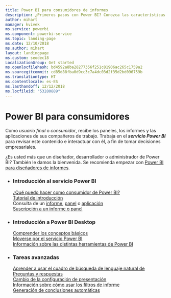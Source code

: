 ```yaml
---
title: Power BI para consumidores de informes
description: ¿Primeros pasos con Power BI? Conozca las características y funcionalidades de Power BI y vea lo que puede hacer con ellas como consumidor o usuario final de Power BI.
author: mihart
manager: kvivek
ms.service: powerbi
ms.component: powerbi-service
ms.topic: landing-page
ms.date: 12/10/2018
ms.author: mihart
layout: landingpage
ms.custom: seodec18
LocalizationGroup: Get started
ms.openlocfilehash: bd4592a8ba28277356f251c81906ac265c1759a2
ms.sourcegitcommit: cd85d88fba0d9cc3c7a4dc03d2f35d2bd096759b
ms.translationtype: HT
ms.contentlocale: es-ES
ms.lasthandoff: 12/12/2018
ms.locfileid: "53280889"
---
```

# <a name="power-bi-for-consumers"></a>Power BI para consumidores
Como *usuario final* o *consumidor*, recibe los paneles, los informes y las aplicaciones de sus compañeros de trabajo. Trabaja en el ***servicio Power BI*** para revisar este contenido e interactuar con él, a fin de tomar decisiones empresariales.

¿Es usted más que un diseñador, desarrollador o administrador de Power BI? También le damos la bienvenida. Se recomienda empezar con [Power BI para diseñadores de informes](../power-bi-creator-landing.md).

<ul class="panelContent cardsF"> 
              <li> 
                             <div class="cardSize"> 
                                           <div class="cardPadding"> 
                                                          <div class="card"> 
                                                                        <div class="cardText"> 
                                                                                      <h3>Introducción al servicio Power BI</h3> 
                                                                                      <p></p>
                                                                                            <a href="end-user-consumer.md">¿Qué puedo hacer como consumidor de Power BI?</a><br/> 
                                                                                            <a href="../service-get-started.md">Tutorial de introducción</a><br/>
Consulta de un <a href="end-user-report-open.md">informe</a>, <a href="end-user-dashboard-open.md">panel</a> o <a href="end-user-apps.md">aplicación</a><br/> 
                                                                                            <!--<a href="end-user-collaborate.md">Collaborate</a><br/> -->
                                                                                            <a href="end-user-subscribe.md">Suscripción a un informe o panel</a><br/> 
                                                                        </div> 
                                                          </div> 
                                           </div> 
                             </div> 
              </li>
              <li> 
                             <div class="cardSize"> 
                                           <div class="cardPadding"> 
                                                          <div class="card"> 
                                                                        <div class="cardText"> 
                                                                                      <h3>Introducción a Power BI Desktop</h3> 
                                                                                      <p></p>
                                                                                            <a href="end-user-basic-concepts.md">Comprender los conceptos básicos</a><br/>
                                                                                            <a href="end-user-experience.md">Moverse por el servicio Power BI</a><br/> 
                                                                                            <a href="../power-bi-overview.md">Información sobre las distintas herramientas de Power BI</a><br/> 
                                                                                            <!--<a href="end-user-faq.md">FAQ: Frequently Asked Questions</a> -->
                                                                        </div> 
                                                          </div> 
                                           </div> 
                             </div> 
              </li>
              <li> 
                             <div class="cardSize"> 
                                           <div class="cardPadding"> 
                                                          <div class="card"> 
                                                                        <div class="cardText"> 
                                                                                      <h3>Tareas avanzadas</h3> 
                                                                                      <p></p>
                                                                                            <a href="end-user-q-and-a.md">Aprender a usar el cuadro de búsqueda de lenguaje natural de Preguntas y respuestas</a><br/> 
                                                                                            <a href="end-user-focus.md">Cambio de la configuración de presentación</a><br/> 
                                                                                            <a href="end-user-report-filter.md">Información sobre cómo usar los filtros de informe</a><br> 
                                                                                            <a href="end-user-insights.md">Generación de conclusiones automáticas</a><br/> 
                                                                        </div> 
                                                          </div> 
                                           </div> 
                             </div> 
              </li>
</ul>


